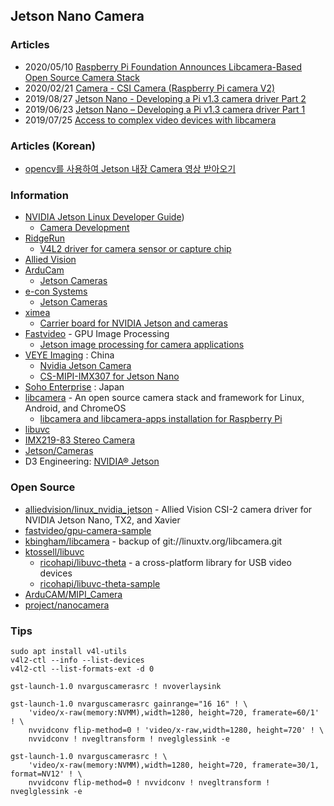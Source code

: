 ## Jetson Nano Camera


### Articles
- 2020/05/10 [Raspberry Pi Foundation Announces Libcamera-Based Open Source Camera Stack](https://www.hackster.io/news/raspberry-pi-foundation-announces-libcamera-based-open-source-camera-stack-eb41f911c9f7)
- 2020/02/21 [Camera - CSI Camera (Raspberry Pi camera V2)](https://spyjetson.blogspot.com/2020/02/camera-csi-camera-raspberry-pi-camera-v2.html)
- 2019/08/27 [Jetson Nano - Developing a Pi v1.3 camera driver Part 2](https://jas-hacks.blogspot.com/2019/08/jetson-nano-developing-pi-v13-camera.html)
- 2019/06/23 [Jetson Nano – Developing a Pi v1.3 camera driver Part 1](https://jas-hacks.blogspot.com/2019/06/jetson-nano-developing-pi-v13-camera.html)
- 2019/07/25 [Access to complex video devices with libcamera](https://lwn.net/Articles/794555/)


### Articles (Korean)
- [opencv를 사용하여 Jetson 내장 Camera 영상 받아오기](https://kyubot.tistory.com/95)


### Information
- [NVIDIA Jetson Linux Developer Guide](https://docs.nvidia.com/jetson/l4t/index.html))
    - [Camera Development](https://docs.nvidia.com/jetson/l4t/index.html#page/Tegra%20Linux%20Driver%20Package%20Development%20Guide/camera_dev.html#)
- [RidgeRun](https://developer.ridgerun.com/wiki/index.php)
    - [V4L2 driver for camera sensor or capture chip](https://developer.ridgerun.com/wiki/index.php?title=V4L2_driver_for_camera_sensor_or_capture_chip)
- [Allied Vision](https://www.alliedvision.com/en/digital-industrial-camera-solutions.html)
- [ArduCam](https://www.arducam.com)
    - [Jetson Cameras](https://www.arducam.com/docs/camera-for-jetson-nano/)
- [e-con Systems](https://www.e-consystems.com)
    - [Jetson Cameras](https://www.e-consystems.com/nvidia-jetson-camera.asp)
- [ximea](https://www.ximea.com/)
    - [Carrier board for NVIDIA Jetson and cameras](https://www.ximea.com/en/products/xilab-application-specific-custom-oem/embedded-vision-and-multi-camera-setup-xix/carrier-board-for-nvidia-jetson-and-cameras)
- [Fastvideo](https://www.fastcompression.com/) - GPU Image Processing
    - [Jetson image processing for camera applications](https://www.fastcompression.com/blog/jetson-image-processing.htm)
- [VEYE Imaging](http://veye.cc/en) : China
    - [Nvidia Jetson Camera](http://www.veye.cc/en/product/nivdia-jetson-camera/)
    - [CS-MIPI-IMX307 for Jetson Nano](http://wiki.veye.cc/index.php/CS-MIPI-IMX307_for_Jetson_Nano)
- [Soho Enterprise](https://soho-enterprise.com/) : Japan
- [libcamera](https://libcamera.org/) - An open source camera stack and framework for Linux, Android, and ChromeOS
    - [libcamera and libcamera-apps installation for Raspberry Pi](https://github.com/raspberrypi/documentation/tree/master/linux/software/libcamera)
- [libuvc](https://ken.tossell.net/libuvc/doc/index.html)
- [IMX219-83 Stereo Camera](https://www.waveshare.com/wiki/IMX219-83_Stereo_Camera)
- [Jetson/Cameras](https://elinux.org/Jetson/Cameras)
- D3 Engineering: [NVIDIA® Jetson](https://www.d3engineering.com/designcore-platforms/nvidia-jetson/)


### Open Source
- [alliedvision/linux_nvidia_jetson](https://github.com/alliedvision/linux_nvidia_jetson) - Allied Vision CSI-2 camera driver for NVIDIA Jetson Nano, TX2, and Xavier
- [fastvideo/gpu-camera-sample](https://github.com/fastvideo/gpu-camera-sample)
- [kbingham/libcamera](https://github.com/kbingham/libcamera) - backup of git://linuxtv.org/libcamera.git
- [ktossell/libuvc]( https://github.com/ktossell/libuvc)
    - [ricohapi/libuvc-theta](https://github.com/ricohapi/libuvc-theta) - a cross-platform library for USB video devices
    - [ricohapi/libuvc-theta-sample](https://github.com/ricohapi/libuvc-theta-sample) 
- [ArduCAM/MIPI_Camera](https://github.com/ArduCAM/MIPI_Camera) 
- [project/nanocamera](https://pypi.org/project/nanocamera/)


### Tips
```
sudo apt install v4l-utils
v4l2-ctl --info --list-devices
v4l2-ctl --list-formats-ext -d 0
```
```
gst-launch-1.0 nvarguscamerasrc ! nvoverlaysink
```

```
gst-launch-1.0 nvarguscamerasrc gainrange="16 16" ! \
    'video/x-raw(memory:NVMM),width=1280, height=720, framerate=60/1' ! \
    nvvidconv flip-method=0 ! 'video/x-raw,width=1280, height=720' ! \
    nvvidconv ! nvegltransform ! nveglglessink -e
```

```
gst-launch-1.0 nvarguscamerasrc ! \
    'video/x-raw(memory:NVMM),width=1280, height=720, framerate=30/1, format=NV12' ! \
    nvvidconv flip-method=0 ! nvvidconv ! nvegltransform ! nveglglessink -e
```

